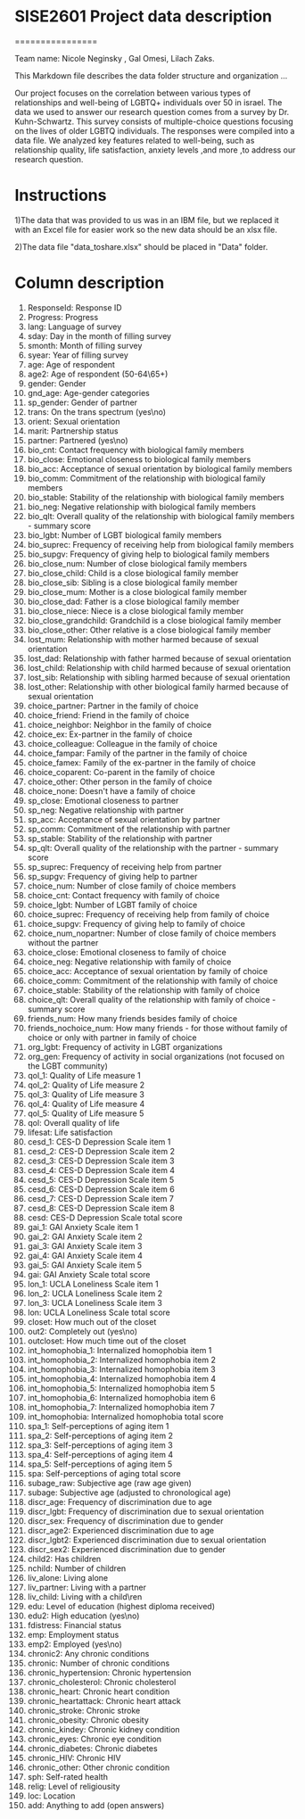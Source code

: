# SISE2601 Project data description
================

Team name: Nicole Neginsky , Gal Omesi, Lilach Zaks.

This Markdown file describes the data folder structure and organization ...

Our project focuses on the correlation between various types of relationships and well-being of LGBTQ+ individuals over 50 in israel.
The data we used to answer our research question comes from a survey by Dr. Kuhn-Schwartz.
This survey consists of multiple-choice questions focusing on the lives of older LGBTQ individuals. The responses were compiled into a data file.
We analyzed key features related to well-being, such as relationship quality, life satisfaction, anxiety levels ,and more ,to address our research question.

# Instructions
1)The data that was provided to us was in an IBM file, but we replaced it with an Excel file for easier work so the new data should be an xlsx file.

2)The data file "data_toshare.xlsx" should be placed in "Data" folder.

# Column description

1. ResponseId: Response ID
2. Progress: Progress
3. lang: Language of survey
4. sday: Day in the month of filling survey
5. smonth: Month of filling survey
6. syear: Year of filling survey
7. age: Age of respondent
8. age2: Age of respondent (50-64\65+)
9. gender: Gender
10. gnd_age: Age-gender categories
11. sp_gender: Gender of partner
12. trans: On the trans spectrum (yes\no)
13. orient: Sexual orientation
14. marit: Partnership status
15. partner: Partnered (yes\no)
16. bio_cnt: Contact frequency with biological family members
17. bio_close: Emotional closeness to biological family members
18. bio_acc: Acceptance of sexual orientation by biological family members
19. bio_comm: Commitment of the relationship with biological family members
20. bio_stable: Stability of the relationship with biological family members
21. bio_neg: Negative relationship with biological family members
22. bio_qlt: Overall quality of the relationship with biological family members - summary score
23. bio_lgbt: Number of LGBT biological family members
24. bio_suprec: Frequency of receiving help from biological family members
25. bio_supgv: Frequency of giving help to biological family members
26. bio_close_num: Number of close biological family members
27. bio_close_child: Child is a close biological family member
28. bio_close_sib: Sibling is a close biological family member
29. bio_close_mum: Mother is a close biological family member
30. bio_close_dad: Father is a close biological family member
31. bio_close_niece: Niece is a close biological family member
32. bio_close_grandchild: Grandchild is a close biological family member
33. bio_close_other: Other relative is a close biological family member
34. lost_mum: Relationship with mother harmed because of sexual orientation
35. lost_dad: Relationship with father harmed because of sexual orientation
36. lost_child: Relationship with child harmed because of sexual orientation
37. lost_sib: Relationship with sibling harmed because of sexual orientation
38. lost_other: Relationship with other biological family harmed because of sexual orientation
39. choice_partner: Partner in the family of choice
40. choice_friend: Friend in the family of choice
41. choice_neighbor: Neighbor in the family of choice
42. choice_ex: Ex-partner in the family of choice
43. choice_colleague: Colleague in the family of choice
44. choice_fampar: Family of the partner in the family of choice
45. choice_famex: Family of the ex-partner in the family of choice
46. choice_coparent: Co-parent in the family of choice
47. choice_other: Other person in the family of choice
48. choice_none: Doesn't have a family of choice
49. sp_close: Emotional closeness to partner
50. sp_neg: Negative relationship with partner
51. sp_acc: Acceptance of sexual orientation by partner
52. sp_comm: Commitment of the relationship with partner
53. sp_stable: Stability of the relationship with partner
54. sp_qlt: Overall quality of the relationship with the partner - summary score
55. sp_suprec: Frequency of receiving help from partner
56. sp_supgv: Frequency of giving help to partner
57. choice_num: Number of close family of choice members
58. choice_cnt: Contact frequency with family of choice
59. choice_lgbt: Number of LGBT family of choice
60. choice_suprec: Frequency of receiving help from family of choice
61. choice_supgv: Frequency of giving help to family of choice
62. choice_num_nopartner: Number of close family of choice members without the partner
63. choice_close: Emotional closeness to family of choice
64. choice_neg: Negative relationship with family of choice
65. choice_acc: Acceptance of sexual orientation by family of choice
66. choice_comm: Commitment of the relationship with family of choice
67. choice_stable: Stability of the relationship with family of choice
68. choice_qlt: Overall quality of the relationship with family of choice - summary score
69. friends_num: How many friends besides family of choice
70. friends_nochoice_num: How many friends - for those without family of choice or only with partner in family of choice
71. org_lgbt: Frequency of activity in LGBT organizations
72. org_gen: Frequency of activity in social organizations (not focused on the LGBT community)
73. qol_1: Quality of Life measure 1
74. qol_2: Quality of Life measure 2
75. qol_3: Quality of Life measure 3
76. qol_4: Quality of Life measure 4
77. qol_5: Quality of Life measure 5
78. qol: Overall quality of life
79. lifesat: Life satisfaction
80. cesd_1: CES-D Depression Scale item 1
81. cesd_2: CES-D Depression Scale item 2
82. cesd_3: CES-D Depression Scale item 3
83. cesd_4: CES-D Depression Scale item 4
84. cesd_5: CES-D Depression Scale item 5
85. cesd_6: CES-D Depression Scale item 6
86. cesd_7: CES-D Depression Scale item 7
87. cesd_8: CES-D Depression Scale item 8
88. cesd: CES-D Depression Scale total score
89. gai_1: GAI Anxiety Scale item 1
90. gai_2: GAI Anxiety Scale item 2
91. gai_3: GAI Anxiety Scale item 3
92. gai_4: GAI Anxiety Scale item 4
93. gai_5: GAI Anxiety Scale item 5
94. gai: GAI Anxiety Scale total score
95. lon_1: UCLA Loneliness Scale item 1
96. lon_2: UCLA Loneliness Scale item 2
97. lon_3: UCLA Loneliness Scale item 3
98. lon: UCLA Loneliness Scale total score
99. closet: How much out of the closet
100. out2: Completely out (yes\no)
101. outcloset: How much time out of the closet
102. int_homophobia_1: Internalized homophobia item 1
103. int_homophobia_2: Internalized homophobia item 2
104. int_homophobia_3: Internalized homophobia item 3
105. int_homophobia_4: Internalized homophobia item 4
106. int_homophobia_5: Internalized homophobia item 5
107. int_homophobia_6: Internalized homophobia item 6
108. int_homophobia_7: Internalized homophobia item 7
109. int_homophobia: Internalized homophobia total score
110. spa_1: Self-perceptions of aging item 1
111. spa_2: Self-perceptions of aging item 2
112. spa_3: Self-perceptions of aging item 3
113. spa_4: Self-perceptions of aging item 4
114. spa_5: Self-perceptions of aging item 5
115. spa: Self-perceptions of aging total score
116. subage_raw: Subjective age (raw age given)
117. subage: Subjective age (adjusted to chronological age)
118. discr_age: Frequency of discrimination due to age
119. discr_lgbt: Frequency of discrimination due to sexual orientation
120. discr_sex: Frequency of discrimination due to gender
121. discr_age2: Experienced discrimination due to age
122. discr_lgbt2: Experienced discrimination due to sexual orientation
123. discr_sex2: Experienced discrimination due to gender
124. child2: Has children
125. nchild: Number of children
126. liv_alone: Living alone
127. liv_partner: Living with a partner
128. liv_child: Living with a child\ren
129. edu: Level of education (highest diploma received)
130. edu2: High education (yes\no)
131. fdistress: Financial status
132. emp: Employment status
133. emp2: Employed (yes\no)
134. chronic2: Any chronic conditions
135. chronic: Number of chronic conditions
136. chronic_hypertension: Chronic hypertension
137. chronic_cholesterol: Chronic cholesterol
138. chronic_heart: Chronic heart condition
139. chronic_heartattack: Chronic heart attack
140. chronic_stroke: Chronic stroke
141. chronic_obesity: Chronic obesity
142. chronic_kindey: Chronic kidney condition
143. chronic_eyes: Chronic eye condition
144. chronic_diabetes: Chronic diabetes
145. chronic_HIV: Chronic HIV
146. chronic_other: Other chronic condition
147. sph: Self-rated health
148. relig: Level of religiousity
149. loc: Location
150. add: Anything to add (open answers)

